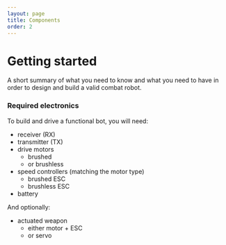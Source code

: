 ```yaml
---
layout: page
title: Components
order: 2
---
```

# Getting started
A short summary of what you need to know and what you need to have in order to
design and build a valid combat robot.

### Required electronics
To build and drive a functional bot, you will need:

* receiver (RX)
* transmitter (TX)
* drive motors
  - brushed
  - or brushless
* speed controllers (matching the motor type)
  - brushed ESC
  - brushless ESC
* battery

And optionally:
* actuated weapon
  - either motor + ESC
  - or servo
